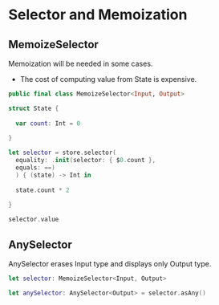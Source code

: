 # Selector and Memoization

## MemoizeSelector

Memoization will be needed in some cases.

* The cost of computing value from State is expensive.

```swift
public final class MemoizeSelector<Input, Output>
```

```swift
struct State {
       
  var count: Int = 0

}
  
let selector = store.selector(
  equality: .init(selector: { $0.count },
  equals: ==)
  ) { (state) -> Int in
  
  state.count * 2
  
}

selector.value
```

## AnySelector

AnySelector erases Input type and displays only Output type.

```swift
let selector: MemoizeSelector<Input, Output>

let anySelector: AnySelector<Output> = selector.asAny()
```

